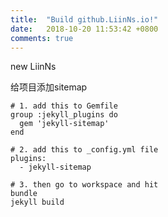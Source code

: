 ```yaml
---
title:  "Build github.LiinNs.io!"
date:   2018-10-20 11:53:42 +0800
comments: true
---
```

new LiinNs

给项目添加sitemap
<!-- more -->
~~~ code
# 1. add this to Gemfile
group :jekyll_plugins do
  gem 'jekyll-sitemap'
end

# 2. add this to _config.yml file
plugins:
  - jekyll-sitemap

# 3. then go to workspace and hit
bundle
jekyll build
~~~

